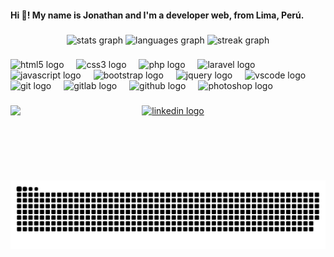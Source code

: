 <h4 align="left">Hi 👋! My name is Jonathan and I'm a developer web, from Lima, Perú.</h4>

###

<div align="center">
  <img src="https://github-readme-stats.vercel.app/api?username=JonaJCA&hide_title=false&hide_rank=false&show_icons=true&include_all_commits=true&count_private=false&disable_animations=true&theme=gotham&locale=en&hide_border=true&order=1" height="150" alt="stats graph"  />
  <img src="https://github-readme-stats.vercel.app/api/top-langs?username=JonaJCA&locale=en&hide_title=false&layout=compact&card_width=320&langs_count=8&theme=gotham&hide_border=true&order=2" height="150" alt="languages graph"  />
  <img src="https://streak-stats.demolab.com?user=JonaJCA&locale=en&mode=daily&theme=gotham&hide_border=true&border_radius=6&date_format=M%20j%5B,%20Y%5D&order=3" height="150" alt="streak graph"  />
</div>

###

<div align="left">
  <img src="https://cdn.jsdelivr.net/gh/devicons/devicon/icons/html5/html5-original.svg" height="40" alt="html5 logo"  />
  <img width="12" />
  <img src="https://cdn.jsdelivr.net/gh/devicons/devicon/icons/css3/css3-original.svg" height="40" alt="css3 logo"  />
  <img width="12" />
  <img src="https://cdn.jsdelivr.net/gh/devicons/devicon/icons/php/php-original.svg" height="40" alt="php logo"  />
  <img width="12" />
  <img src="https://skillicons.dev/icons?i=laravel" height="40" alt="laravel logo"  />
  <img width="12" />
  <img src="https://cdn.jsdelivr.net/gh/devicons/devicon/icons/javascript/javascript-original.svg" height="40" alt="javascript logo"  />
  <img width="12" />
  <img src="https://cdn.jsdelivr.net/gh/devicons/devicon/icons/bootstrap/bootstrap-original.svg" height="40" alt="bootstrap logo"  />
  <img width="12" />
  <img src="https://cdn.jsdelivr.net/gh/devicons/devicon/icons/jquery/jquery-original.svg" height="40" alt="jquery logo"  />
  <img width="12" />
  <img src="https://cdn.jsdelivr.net/gh/devicons/devicon/icons/vscode/vscode-original.svg" height="40" alt="vscode logo"  />
  <img width="12" />
  <img src="https://cdn.jsdelivr.net/gh/devicons/devicon/icons/git/git-original.svg" height="40" alt="git logo"  />
  <img width="12" />
  <img src="https://cdn.jsdelivr.net/gh/devicons/devicon/icons/gitlab/gitlab-original.svg" height="40" alt="gitlab logo"  />
  <img width="12" />
  <img src="https://skillicons.dev/icons?i=github" height="40" alt="github logo"  />
  <img width="12" />
  <img src="https://cdn.jsdelivr.net/gh/devicons/devicon/icons/photoshop/photoshop-plain.svg" height="40" alt="photoshop logo"  />
</div>

###

<img align="left" height="120" src="https://lh3.googleusercontent.com/proxy/tVbxXCKcVpHNHZRAUuLBKb_L-kQ4nPLybK6JLKGGCI8hM8RQjPp6roTV_SmO9S9_pDLq3zFYtLhYGHH-zjIqtz6WCksekC6vzGA5hkIOQrQd0ReCmhLGu6R1XvXacoxcNORNXE6-ELuY8nv0Inq8"  />

###

<div align="center">
  <a href="www.linkedin.com/in/jonathancorroacosta" target="_blank">
    <img src="https://img.shields.io/static/v1?message=LinkedIn&logo=linkedin&label=&color=0077B5&logoColor=white&labelColor=&style=plastic" height="30" alt="linkedin logo"  />
  </a>
</div>

###

<br clear="both">

<img src="https://raw.githubusercontent.com/JonaJCA/JonaJCA/output/snake.svg" alt="Snake animation" />

###
